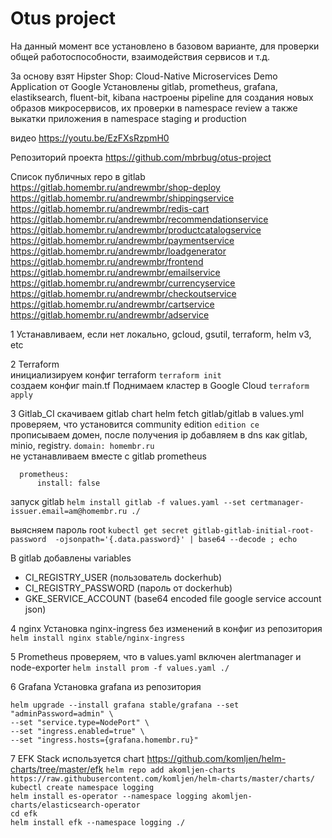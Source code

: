 # Otus project

На данный момент все установлено в базовом варианте, для проверки общей работоспособности, взаимодействия сервисов и т.д.

За основу взят Hipster Shop: Cloud-Native Microservices Demo Application от Google
Установлены gitlab, prometheus, grafana, elastiksearch, fluent-bit, kibana
настроены pipeline для создания новых образов микросервисов, их проверки в namespace review
а также выкатки приложения в namespace staging и production

видео
<https://youtu.be/EzFXsRzpmH0>

Репозиторий проекта
https://github.com/mbrbug/otus-project

Список публичных repo в gitlab
https://gitlab.homembr.ru/andrewmbr/shop-deploy
https://gitlab.homembr.ru/andrewmbr/shippingservice
https://gitlab.homembr.ru/andrewmbr/redis-cart
https://gitlab.homembr.ru/andrewmbr/recommendationservice
https://gitlab.homembr.ru/andrewmbr/productcatalogservice
https://gitlab.homembr.ru/andrewmbr/paymentservice
https://gitlab.homembr.ru/andrewmbr/loadgenerator
https://gitlab.homembr.ru/andrewmbr/frontend
https://gitlab.homembr.ru/andrewmbr/emailservice
https://gitlab.homembr.ru/andrewmbr/currencyservice
https://gitlab.homembr.ru/andrewmbr/checkoutservice
https://gitlab.homembr.ru/andrewmbr/cartservice
https://gitlab.homembr.ru/andrewmbr/adservice


1 Устанавливаем, если нет локально, gcloud, gsutil, terraform, helm v3, etc

2 Terraform  
инициализируем конфиг terraform
`terraform init`  
создаем конфиг main.tf
Поднимаем кластер в Google Cloud
`terraform apply`  

3 Gitlab_CI
скачиваем gitlab chart
helm fetch gitlab/gitlab
в values.yml
проверяем, что установится community edition
  `edition ce`  
прописываем домен, после получения ip добавляем в dns как gitlab, minio, registry.
  `domain: homembr.ru`  
не устанавливаем вместе с gitlab prometheus

```
  prometheus:
      install: false
```  

запуск gitlab
`helm install gitlab -f values.yaml --set certmanager-issuer.email=am@homembr.ru ./`  

выясняем пароль root
`kubectl get secret gitlab-gitlab-initial-root-password  -ojsonpath='{.data.password}' | base64 --decode ; echo`  

В gitlab добавлены variables

- CI_REGISTRY_USER (пользователь dockerhub)
- CI_REGISTRY_PASSWORD (пароль от dockerhub)
- GKE_SERVICE_ACCOUNT (base64 encoded file google service account json)

4 nginx
Установка nginx-ingress без изменений в конфиг из репозитория
`helm install nginx stable/nginx-ingress`  

5 Prometheus
проверяем, что в values.yaml включен alertmanager и node-exporter
`helm install prom -f values.yaml ./`  

6 Grafana
Установка grafana из репозитория

```
helm upgrade --install grafana stable/grafana --set "adminPassword=admin" \
--set "service.type=NodePort" \
--set "ingress.enabled=true" \
--set "ingress.hosts={grafana.homembr.ru}"
```  

7 EFK Stack
используется chart <https://github.com/komljen/helm-charts/tree/master/efk>
`helm repo add akomljen-charts https://raw.githubusercontent.com/komljen/helm-charts/master/charts/`  
`kubectl create namespace logging`  
`helm install es-operator --namespace logging akomljen-charts/elasticsearch-operator`  
`cd efk`  
`helm install efk --namespace logging ./`
